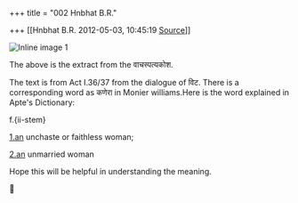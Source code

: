 +++
title = "002 Hnbhat B.R."

+++
[[Hnbhat B.R.	2012-05-03, 10:45:19 [Source](https://groups.google.com/g/samskrita/c/baxNYSyAzvA)]]



  

![Inline image 1](https://groups.google.com/group/samskrita/attach/b41199750f098d5/image.png?part=0.1)  
  

  

The above is the extract from the वाचस्पत्यकोश.

  

The text is from Act I.36/37 from the dialogue of विट. There is a corresponding word as कणेरा in Monier williams.Here is the word explained in Apte's Dictionary:

  

  
f.{ii-stem}  
  
[1.an](http://1.an) unchaste or faithless woman;  
  
[2.an](http://2.an) unmarried woman

  

Hope this will be helpful in understanding the meaning.



